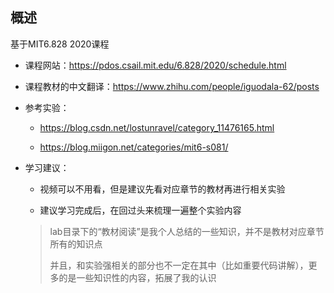 ## 概述

基于MIT6.828 2020课程

- 课程网站：https://pdos.csail.mit.edu/6.828/2020/schedule.html

- 课程教材的中文翻译：https://www.zhihu.com/people/iguodala-62/posts

- 参考实验：

   - https://blog.csdn.net/lostunravel/category_11476165.html

   - https://blog.miigon.net/categories/mit6-s081/ 


- 学习建议： 

   - 视频可以不用看，但是建议先看对应章节的教材再进行相关实验

   - 建议学习完成后，在回过头来梳理一遍整个实验内容

   > lab目录下的“教材阅读”是我个人总结的一些知识，并不是教材对应章节所有的知识点
   >
   > 并且，和实验强相关的部分也不一定在其中（比如重要代码讲解），更多的是一些知识性的内容，拓展了我的认识

